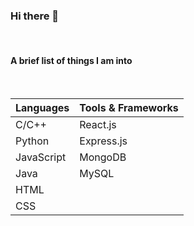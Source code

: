 ### Hi there 👋

<br>

#### A brief list of things I am into

<br>

| Languages   | Tools & Frameworks |
| ----------  | ----------         |
| C/C++       | React.js           | 
| Python      | Express.js         |
| JavaScript  | MongoDB            |
| Java        | MySQL              |
| HTML        |                    |
| CSS         |                    |

<!--
**Jintumoni/Jintumoni** is a ✨ _special_ ✨ repository because its `README.md` (this file) appears on your GitHub profile.

Here are some ideas to get you started:

- 🔭 I’m currently working on ...
- 🌱 I’m currently learning ...
- 👯 I’m looking to collaborate on ...
- 🤔 I’m looking for help with ...
- 💬 Ask me about ...
- 📫 How to reach me: ...
- 😄 Pronouns: ...
- ⚡ Fun fact: ...
-->
